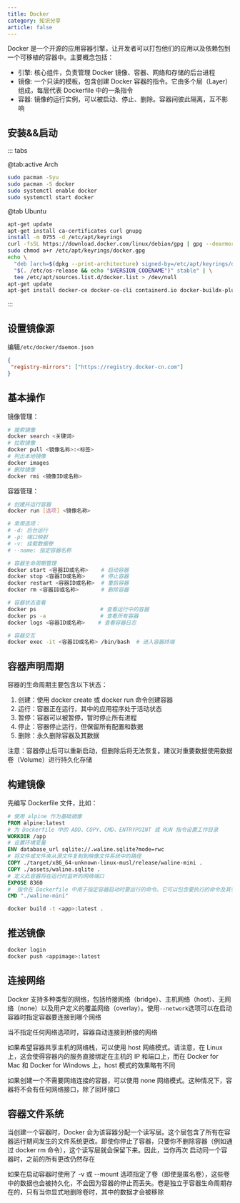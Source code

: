 ```yaml
---
title: Docker
category: 知识分享
article: false
---
```


Docker 是一个开源的应用容器引擎，让开发者可以打包他们的应用以及依赖包到一个可移植的容器中。主要概念包括：

+ 引擎: 核心组件，负责管理 Docker 镜像、容器、网络和存储的后台进程
+ 镜像: 一个只读的模板，包含创建 Docker 容器的指令。它由多个层（Layer）组成，每层代表 Dockerfile 中的一条指令
+ 容器: 镜像的运行实例，可以被启动、停止、删除。容器间彼此隔离，互不影响

## 安装&&启动

::: tabs

@tab:active Arch

```sh
sudo pacman -Syu
sudo pacman -S docker
sudo systemctl enable docker
sudo systemctl start docker
```

@tab Ubuntu

```sh
apt-get update
apt-get install ca-certificates curl gnupg
install -m 0755 -d /etc/apt/keyrings
curl -fsSL https://download.docker.com/linux/debian/gpg | gpg --dearmor -o /etc/apt/keyrings/docker.gpg
sudo chmod a+r /etc/apt/keyrings/docker.gpg
echo \
  "deb [arch=$(dpkg --print-architecture) signed-by=/etc/apt/keyrings/docker.gpg] https://mirrors.tuna.tsinghua.edu.cn/docker-ce/linux/debian \
  "$(. /etc/os-release && echo "$VERSION_CODENAME")" stable" | \
  tee /etc/apt/sources.list.d/docker.list > /dev/null
apt-get update
apt-get install docker-ce docker-ce-cli containerd.io docker-buildx-plugin docker-compose-plugin
```

:::

## 设置镜像源

编辑`/etc/docker/daemon.json`

```json
{
 "registry-mirrors": ["https://registry.docker-cn.com"]
}
```

## 基本操作

镜像管理：

```sh
# 搜索镜像
docker search <关键词>
# 拉取镜像
docker pull <镜像名称>:<标签>
# 列出本地镜像
docker images
# 删除镜像
docker rmi <镜像ID或名称>
```

容器管理：

```sh
# 创建并运行容器
docker run [选项] <镜像名称>

# 常用选项：
# -d: 后台运行
# -p: 端口映射
# -v: 挂载数据卷
# --name: 指定容器名称

# 容器生命周期管理
docker start <容器ID或名称>    # 启动容器
docker stop <容器ID或名称>     # 停止容器
docker restart <容器ID或名称>  # 重启容器
docker rm <容器ID或名称>       # 删除容器

# 容器状态查看
docker ps                    # 查看运行中的容器
docker ps -a                 # 查看所有容器
docker logs <容器ID或名称>    # 查看容器日志

# 容器交互
docker exec -it <容器ID或名称> /bin/bash  # 进入容器终端
```

## 容器声明周期

容器的生命周期主要包含以下状态：

1. 创建：使用 docker create 或 docker run 命令创建容器
2. 运行：容器正在运行，其中的应用程序处于活动状态
3. 暂停：容器可以被暂停，暂时停止所有进程
4. 停止：容器停止运行，但保留所有配置和数据
5. 删除：永久删除容器及其数据

注意：容器停止后可以重新启动，但删除后将无法恢复。建议对重要数据使用数据卷（Volume）进行持久化存储

## 构建镜像

先编写 Dockerfile 文件，比如：

```dockerfile
# 使用 alpine 作为基础镜像
FROM alpine:latest
# 为 Dockerfile 中的 ADD、COPY、CMD、ENTRYPOINT 或 RUN 指令设置工作目录
WORKDIR /app
# 设置环境变量
ENV database_url sqlite://.waline.sqlite?mode=rwc
# 将文件或文件夹从源文件复制到映像文件系统中的路径
COPY ./target/x86_64-unknown-linux-musl/release/waline-mini .
COPY ./assets/waline.sqlite .
# 定义此容器将在运行时监听的网络端口
EXPOSE 8360
#  指令在 Dockerfile 中用于指定容器启动时要运行的命令。它可以包含要执行的命令及其参数。CMD 指令在 Dockerfile 中只能有一个，如果定义了多个，只有最后一个会生效，可以被运行容器时提供的命令行参数覆盖
CMD "./waline-mini"
```

```sh
docker build -t <app>:latest .
```

## 推送镜像

```sh
docker login
docker push <appimage>:latest
```

## 连接网络

Docker 支持多种类型的网络，包括桥接网络（bridge）、主机网络（host）、无网络（none）以及用户定义的覆盖网络（overlay）。使用`--network`选项可以在启动容器时指定容器要连接到哪个网络

当不指定任何网络选项时，容器自动连接到桥接的网络

如果希望容器共享主机的网络栈，可以使用 host 网络模式。请注意，在 Linux 上，这会使得容器内的服务直接绑定在主机的 IP 和端口上，而在 Docker for Mac 和 Docker for Windows 上，host 模式的效果略有不同

如果创建一个不需要网络连接的容器，可以使用 none 网络模式。这种情况下，容器将不会有任何网络接口，除了回环接口

## 容器文件系统

当创建一个容器时，Docker 会为该容器分配一个读写层。这个层包含了所有在容器运行期间发生的文件系统更改。即使你停止了容器，只要你不删除容器（例如通过 docker rm 命令），这个读写层就会保留下来。因此，当你再次
启动同一个容器时，之前的所有更改仍然存在

如果在启动容器时使用了 -v 或 --mount 选项指定了卷（即使是匿名卷），这些卷中的数据也会被持久化，不会因为容器的停止而丢失。卷是独立于容器生命周期存在的，只有当你显式地删除卷时，其中的数据才会被移除
